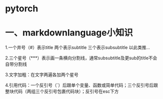 # pytorch
# 一、markdownlanguage小知识
1.一个井号（#）表示title 两个表示subtitle 三个表示subsubtitle 以此类推...

2.三个星号（***）表示画一条横向分割线，通常subsubtitle及更sub的title不会自带分割线

3.文字加粗：在文字两遍各加两个星号

4.引用代码：一个反引号（`）后跟单个变量、函数或简单代码；三个反引号后跟整块代码（两组三个反引号包裹代码块）；反引号在esc下方
